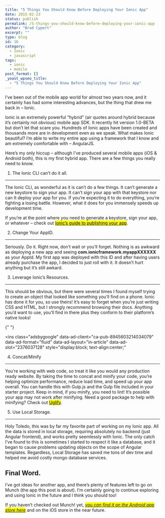 ```yaml
---
title: "5 Things You Should Know Before Deploying Your Ionic App"
date: 2015-02-23
status: publish
permalink: /5-things-you-should-know-before-deploying-your-ionic-app
author: "Brad Cypert"
excerpt: ""
type: blog
id: 16
category:
  - Ionic
  - javascript
tags:
  - ionic
  - mobile
post_format: []
_yoast_wpseo_title:
  - "5 Things You Should Know Before Deploying Your Ionic App"
---
```


I’ve been out of the mobile app world for almost two years now, and it certainly has had some interesting advances, but the thing that drew me back in – Ionic.

Ionic is an extremely powerful “hybrid” (air quotes around hybrid because it’s certainly not obvious) mobile app SDK. It recently hit version 1.0-BETA but don’t let that scare you. Hundreds of Ionic apps have been created and thousands more are in development even as we speak. What makes Ionic beautiful? I’m able to write my entire app using a framework that I know and am extremely comfortable with – AngularJS.

Here’s my only hiccup – although I’ve produced several mobile apps (iOS & Android both), this is my first hybrid app. There are a few things you really need to know.

1. The Ionic CLI can’t do it all.

---

The Ionic CLI, as wonderful as it is can’t do a few things. It can’t generate a new keystore to sign your app. It can’t sign your app with that keystore nor can It deploy your app for you. If you’re expecting it to do everything, you’re fighting a losing battle. However, what it does for you immensely speeds up development time.

If you’re at the point where you need to generate a keystore, sign your app, or whatever – check out [<mark>Ionic’s guide to publishing your app</mark>](http://ionicframework.com/docs/guide/publishing.html).

2. Change Your AppID.

---

Seriously. Do it. Right now, don’t wait or you’ll forget. Nothing is as awkward as deploying a new app and seeing **com.ionicframework.myappXXXXXX** as your AppId. My first app was deployed with this ID and after having users already purchase the app, I decided to just roll with it. It doesn’t hurt anything but it’s still awkard.

3. Leverage Ionic’s Resources.

---

This should be obvious, but there were several times I found myself trying to create an object that looked like something you’ll find on a phone. Ionic has done it for you, so use theirs! It’s easy to forget when you’re just writing CSS and HTML, but I strongly recommend browsing their docs. Anything you’d want to use, you’ll find in there plus they conform to their platform’s native looks!

<script async="" src="//pagead2.googlesyndication.com/pagead/js/adsbygoogle.js"></script>{" "}

<ins
  class="adsbygoogle"
  data-ad-client="ca-pub-8945603214034079"
  data-ad-format="fluid"
  data-ad-layout="in-article"
  data-ad-slot="2376037128"
  style="display:block; text-align:center;"
></ins>
<script>(adsbygoogle = window.adsbygoogle || []).push({});</script>

4. Concat/Minify

---

You’re working with web code, so treat it like you would any production ready website. By taking the time to concat and minify your code, you’re helping optimize performance, reduce load time, and speed up your app overall. You can handle this with Gulp.js and the Gulp file included in your starter project. Keep in mind, if you minify, you need to lint! It’s possible your app may not work after minifying. Need a good package to help with minifying? Check out [<mark>Uglify</mark>](https://www.npmjs.com/package/gulp-uglifyjs).

5. Use Local Storage.

---

Holy Toledo, this was by far my favorite part of working on my Ionic app. All the data is stored in local storage, requiring absolutely no backend (just Angular frontend), and works pretty seemlessly with Ionic. The only catch I’ve found to this is sometimes I started to respect it like a database, and it began to cause problems updating objects on the scope of Angular templates. Regardless, Local Storage has saved me tons of dev time and helped me avoid costly mongo database services.

## Final Word.

I’ve got ideas for another app, and there’s plenty of features left to go on Munch (the app this post is about). I’m certainly going to continue exploring and using Ionic in the future and I think you should too!

If you haven’t checked out Munch! yet, <mark>[_you can find it on the Android app store here_](https://play.google.com/store/apps/details?id=com.ionicframework.myapp259284)</mark> and on the iOS store in the near future.
